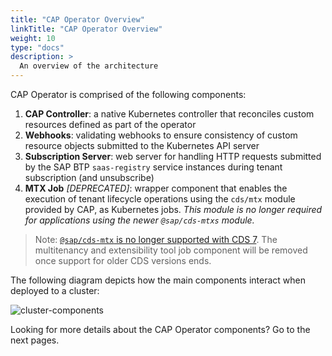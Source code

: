 ```yaml
---
title: "CAP Operator Overview"
linkTitle: "CAP Operator Overview"
weight: 10
type: "docs"
description: >
  An overview of the architecture
---
```


CAP Operator is comprised of the following components:

1. **CAP Controller**: a native Kubernetes controller that reconciles custom resources defined as part of the operator
2. **Webhooks**: validating webhooks to ensure consistency of custom resource objects submitted to the Kubernetes API server
3. **Subscription Server**: web server for handling HTTP requests submitted by the SAP BTP `saas-registry` service instances during tenant subscription (and unsubscribe)
4. **MTX Job** _[DEPRECATED]_: wrapper component that enables the execution of tenant lifecycle operations using the `cds/mtx` module provided by CAP, as Kubernetes jobs. _This module is no longer required for applications using the newer `@sap/cds-mtxs` module._

> Note: [`@sap/cds-mtx` is no longer supported with CDS 7](https://cap.cloud.sap/docs/releases/jun23#migration-from-old-mtx). The multitenancy and extensibility tool job component will be removed once support for older CDS versions ends.

The following diagram depicts how the main components interact when deployed to a cluster:

![cluster-components](/cap-operator/img/block-cluster.drawio.svg)

Looking for more details about the CAP Operator components? Go to the next pages. 

